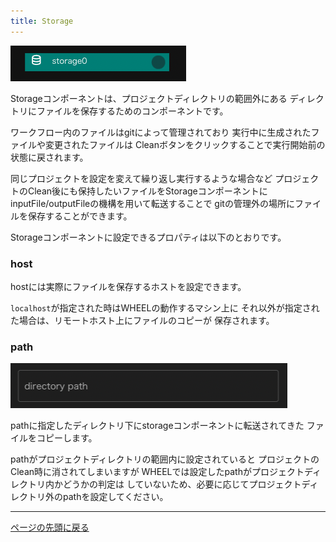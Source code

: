 ```yaml
---
title: Storage
---
```


![img](./img/storage.png "storage")

Storageコンポーネントは、プロジェクトディレクトリの範囲外にある
ディレクトリにファイルを保存するためのコンポーネントです。

ワークフロー内のファイルはgitによって管理されており
実行中に生成されたファイルや変更されたファイルは
Cleanボタンをクリックすることで実行開始前の状態に戻されます。

同じプロジェクトを設定を変えて繰り返し実行するような場合など
プロジェクトのClean後にも保持したいファイルをStorageコンポーネントに
inputFile/outputFileの機構を用いて転送することで
gitの管理外の場所にファイルを保存することができます。


Storageコンポーネントに設定できるプロパティは以下のとおりです。

### host
hostには実際にファイルを保存するホストを設定できます。

`localhost`が指定された時はWHEELの動作するマシン上に
それ以外が指定された場合は、リモートホスト上にファイルのコピーが
保存されます。

### path
![img](./img/storage_path.png "storage_path")

pathに指定したディレクトリ下にstorageコンポーネントに転送されてきた
ファイルをコピーします。

pathがプロジェクトディレクトリの範囲内に設定されていると
プロジェクトのClean時に消されてしまいますが
WHEELでは設定したpathがプロジェクトディレクトリ内かどうかの判定は
していないため、必要に応じてプロジェクトディレクトリ外のpathを設定してください。

--------
[ページの先頭に戻る](#コンポーネントの詳細)
